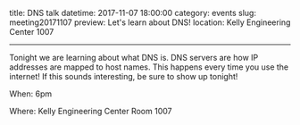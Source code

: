 title: DNS talk
datetime: 2017-11-07 18:00:00
category: events
slug: meeting20171107
preview: Let's learn about DNS!
location: Kelly Engineering Center 1007

---

Tonight we are learning about what DNS is. DNS servers are how IP addresses are mapped to host names. This happens every time you use the internet! If this sounds interesting, be sure to show up tonight! 

When: 6pm

Where: Kelly Engineering Center Room 1007
